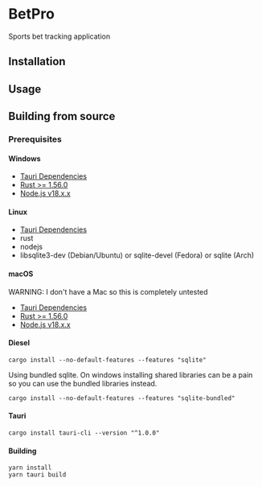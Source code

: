 # BetPro

Sports bet tracking application

## Installation

## Usage

## Building from source

### Prerequisites

#### Windows

- [Tauri Dependencies](https://tauri.app/v1/guides/getting-started/prerequisites#setting-up-windows)
- [Rust >= 1.56.0](https://rustup.rs/)
- [Node.js v18.x.x](https://nodejs.org/)

#### Linux

- [Tauri Dependencies](https://tauri.app/v1/guides/getting-started/prerequisites#setting-up-linux)
- rust
- nodejs
- libsqlite3-dev (Debian/Ubuntu) or sqlite-devel (Fedora) or sqlite (Arch)

#### macOS

WARNING: I don't have a Mac so this is completely untested

- [Tauri Dependencies](https://tauri.app/v1/guides/getting-started/prerequisites#setting-up-macos)
- [Rust >= 1.56.0](https://rustup.rs/)
- [Node.js v18.x.x](https://nodejs.org/)

#### Diesel

```shell
cargo install --no-default-features --features "sqlite"
```

Using bundled sqlite. On windows installing shared libraries can be a pain so you can use the bundled libraries instead.

```shell
cargo install --no-default-features --features "sqlite-bundled"
```

#### Tauri

```shell
cargo install tauri-cli --version "^1.0.0"
```

#### Building

```shell
yarn install
yarn tauri build
```
